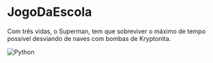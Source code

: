 # JogoDaEscola
Com três vidas, o Superman, tem que sobreviver o máximo de tempo possível desviando de naves com bombas de Kryptonita.

![Python](https://img.shields.io/badge/-python-white?logo=python&logoColor=03A64A&style=for-the-badge) 
